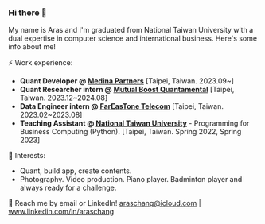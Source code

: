 ### Hi there 👋

My name is Aras and I'm graduated from National Taiwan University with a dual expertise in computer science and international business. Here's some info about me!

⚡ Work experience:

* **Quant Developer @ [Medina Partners](https://www.linkedin.com/company/medina-partners/)** [Taipei, Taiwan. 2023.09~]<br>
* **Quant Researcher intern @ [Mutual Boost Quantamental](https://www.linkedin.com/company/medina-partners/)** [Taipei, Taiwan. 2023.12~2024.08]<br>
* **Data Engineer intern @ [FarEasTone Telecom](https://corporate.fetnet.net/content/corp/en/index.html)** [Taipei, Taiwan. 2023.02~2023.08]<br>
* **Teaching Assistant @ [National Taiwan University](https://www.ntu.edu.tw/english/)** - Programming for Business Computing (Python). [Taipei, Taiwan. Spring 2022, Spring 2023]

🌱 Interests:

* Quant, build app, create contents.<br>
* Photography. Video production. Piano player. Badminton player and always ready for a challenge.

💬 Reach me by email or LinkedIn! araschang@icloud.com | www.linkedin.com/in/araschang

